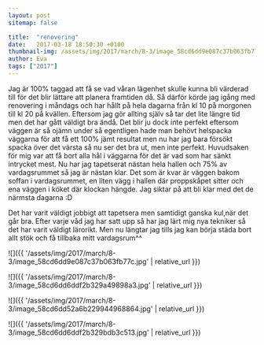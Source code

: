```yaml
---
layout: post
sitemap: false

title:  "renovering"
date:   2017-03-18 18:50:30 +0100
thumbnail-img: /assets/img/2017/march/8-3/image_58cd6dd9e087c37b063fb77c.jpg
author: Eva
tags: ["2017"]
---
```


Jag är 100% taggad att få se vad våran lägenhet skulle kunna bli värderad till för det blir lättare att planera framtiden då. Så därför körde jag igång med renovering i måndags och har hållt på hela dagarna från kl 10 på morgonen till kl 20 på kvällen. Eftersom jag gör allting själv så tar det lite längre tid men det har gått väldigt bra ändå. Det blir ju dock inte perfekt eftersom väggen är så ojämn under så egentligen hade man behövt helspacka väggarna för att få ett 100% jämt resultat men nu har jag bara försökt spacka över det värsta så nu ser det bra ut, men inte perfekt. Huvudsaken för mig var att få bort alla hål i väggarna för det är vad som har sänkt intrycket mest. Nu har jag tapetserat nästan hela hallen och 75% av vardagsrummet så jag är nästan klar. Det som är kvar är väggen bakom soffan i vardagsrummet, en liten vägg i hallen där proppskåpet sitter och ena väggen i köket där klockan hängde. Jag siktar på att bli klar med det de närmsta dagarna :D

Det har varit väldigt jobbigt att tapetsera men samtidigt ganska kul,när det går bra. Efter varje våd jag har satt upp så har jag lärt mig nya tekniker så det har varit väldigt lärorikt. Men nu längtar jag tills jag kan börja städa bort allt stök och få tillbaka mitt vardagsrum^^

![]({{ '/assets/img/2017/march/8-3/image_58cd6dd9e087c37b063fb77c.jpg'  | relative_url }})

![]({{ '/assets/img/2017/march/8-3/image_58cd6dd6ddf2b329a49898a3.jpg'  | relative_url }})

![]({{ '/assets/img/2017/march/8-3/image_58cd6dd52a6b229944968864.jpg'  | relative_url }})

![]({{ '/assets/img/2017/march/8-3/image_58cd6dd6ddf2b329bdb3c513.jpg'  | relative_url }})

